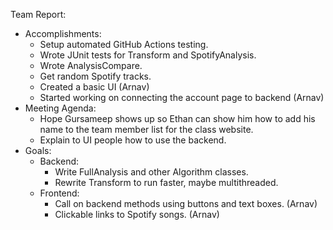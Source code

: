 Team Report:
- Accomplishments:
  - Setup automated GitHub Actions testing.
  - Wrote JUnit tests for Transform and SpotifyAnalysis.
  - Wrote AnalysisCompare.
  - Get random Spotify tracks.
  - Created a basic UI (Arnav)
  - Started working on connecting the account page to backend (Arnav)
- Meeting Agenda:
    - Hope Gursameep shows up so Ethan can show him how to add his name to the team member list for the class website.
    - Explain to UI people how to use the backend.
- Goals:
    - Backend:
        - Write FullAnalysis and other Algorithm classes.
        - Rewrite Transform to run faster, maybe multithreaded.
    - Frontend:
        - Call on backend methods using buttons and text boxes. (Arnav)
        - Clickable links to Spotify songs. (Arnav)
